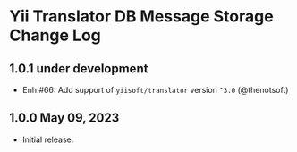 # Yii Translator DB Message Storage Change Log

## 1.0.1 under development

- Enh #66: Add support of `yiisoft/translator` version `^3.0` (@thenotsoft)

## 1.0.0 May 09, 2023

- Initial release.
